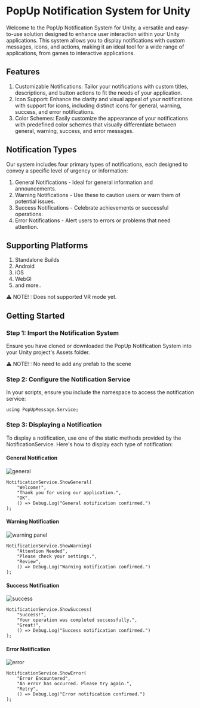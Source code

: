 # PopUp Notification System for Unity

Welcome to the PopUp Notification System for Unity, a versatile and easy-to-use solution designed to enhance user interaction within your Unity applications. This system allows you to display notifications with custom messages, icons, and actions, making it an ideal tool for a wide range of applications, from games to interactive applications.

## Features
1. Customizable Notifications: Tailor your notifications with custom titles, descriptions, and button actions to fit the needs of your application.
2. Icon Support: Enhance the clarity and visual appeal of your notifications with support for icons, including distinct icons for general, warning, success, and error notifications.
3. Color Schemes: Easily customize the appearance of your notifications with predefined color schemes that visually differentiate between general, warning, success, and error messages.

## Notification Types
Our system includes four primary types of notifications, each designed to convey a specific level of urgency or information:

1. General Notifications - Ideal for general information and announcements. 
2. Warning Notifications - Use these to caution users or warn them of potential issues. 
3. Success Notifications - Celebrate achievements or successful operations. 
4. Error Notifications - Alert users to errors or problems that need attention.

## Supporting Platforms
1. Standalone Builds
2. Android
3. iOS
4. WebGl
5. and more..

⚠️ NOTE! :
Does not supported VR mode yet.

## Getting Started
### Step 1: Import the Notification System
Ensure you have cloned or downloaded the PopUp Notification System into your Unity project's Assets folder.

⚠️ NOTE! : No need to add any prefab to the scene

### Step 2: Configure the Notification Service
In your scripts, ensure you include the namespace to access the notification service:
```
using PopUpMessage.Service;
```

### Step 3: Displaying a Notification
To display a notification, use one of the static methods provided by the NotificationService. Here's how to display each type of notification:

#### General Notification
![general](https://github.com/waihan-dev/Unity_PopUpMessage/assets/159563266/48623042-9909-42dd-9b74-d71a81e2a94d)

```
NotificationService.ShowGeneral(
    "Welcome!", 
    "Thank you for using our application.", 
    "OK", 
    () => Debug.Log("General notification confirmed.")
);
```
#### Warning Notification
![warning panel](https://github.com/waihan-dev/Unity_PopUpMessage/assets/159563266/1d1cf414-b516-4ef3-bfd4-2691e495b0c3)

```
NotificationService.ShowWarning(
    "Attention Needed", 
    "Please check your settings.", 
    "Review", 
    () => Debug.Log("Warning notification confirmed.")
);
```
#### Success Notification
![success](https://github.com/waihan-dev/Unity_PopUpMessage/assets/159563266/b2e0e612-140c-430b-837c-d0d86a1c4c2b)

```
NotificationService.ShowSuccess(
    "Success!", 
    "Your operation was completed successfully.", 
    "Great!", 
    () => Debug.Log("Success notification confirmed.")
);
```

#### Error Notification
![error](https://github.com/waihan-dev/Unity_PopUpMessage/assets/159563266/4bc1c24b-722d-4743-9b35-f38c8430750e)

```
NotificationService.ShowError(
    "Error Encountered", 
    "An error has occurred. Please try again.", 
    "Retry", 
    () => Debug.Log("Error notification confirmed.")
);
```

